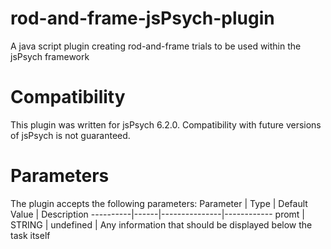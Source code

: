 # rod-and-frame-jsPsych-plugin
A java script plugin creating rod-and-frame trials to be used within the jsPsych framework
# Compatibility
This plugin was written for jsPsych 6.2.0. Compatibility with future versions of jsPsych is not guaranteed.
# Parameters
The plugin accepts the following parameters:
Parameter | Type | Default Value | Description
----------|------|---------------|------------
promt | STRING | undefined | Any information that should be displayed below the task itself
